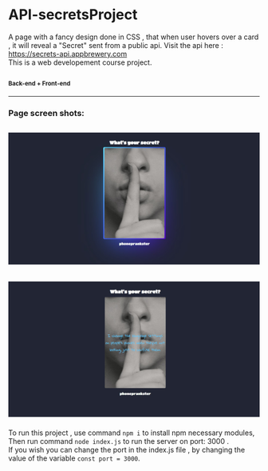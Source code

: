 # API-secretsProject
A page with a fancy design done in CSS , that when user hovers over a card , it will reveal a "Secret" sent from a public api. Visit the api here : https://secrets-api.appbrewery.com
<br/>This is a web developement course project. 
#### <sub>Back-end + Front-end</sub>
---

### Page screen shots:

![home page](https://github.com/pouriavj/API-secretsProject/blob/main/screenshot1.jpg?raw=true)
---
![home page](https://github.com/pouriavj/API-secretsProject/blob/main/screenshot2.jpg?raw=true)
---
To run this project , use command `npm i` to install npm necessary modules,<br/>
Then run command `node index.js` to run the server on port: 3000 .<br/>
If you wish you can change the port in the index.js file , by changing the value of the variable `const port = 3000`.
